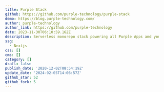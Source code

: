 ```yaml
---
title: Purple Stack
github: https://github.com/purple-technology/purple-stack
demo: https://blog.purple-technology.com/
author: purple-technology
author_link: https://github.com/purple-technology
date: 2023-11-30T06:10:59.162Z
description: Serverless monorepo stack powering all Purple Apps and your apps
ssg:
  - Nextjs
css: []
cms: []
category: []
draft: false
publish_date: '2020-12-02T08:54:19Z'
update_date: '2024-02-05T14:06:57Z'
github_star: 52
github_fork: 5
---
```

